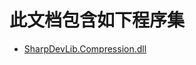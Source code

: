 # 此文档包含如下程序集
* [SharpDevLib.Compression.dll](./SharpDevLib.Compression.assembly.md "SharpDevLib.Compression.dll")
